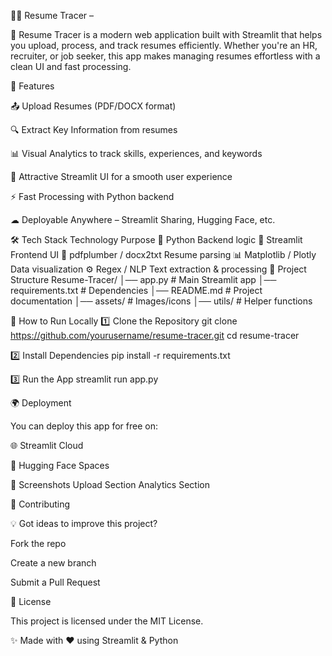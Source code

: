 📄✨ Resume Tracer – 

🚀 Resume Tracer is a modern web application built with Streamlit that helps you upload, process, and track resumes efficiently. Whether you're an HR, recruiter, or job seeker, this app makes managing resumes effortless with a clean UI and fast processing.

🌟 Features

📤 Upload Resumes (PDF/DOCX format)

🔍 Extract Key Information from resumes

📊 Visual Analytics to track skills, experiences, and keywords

🎨 Attractive Streamlit UI for a smooth user experience

⚡ Fast Processing with Python backend

☁ Deployable Anywhere – Streamlit Sharing, Hugging Face, etc.

🛠️ Tech Stack
Technology	Purpose
🐍 Python	Backend logic
🎨 Streamlit	Frontend UI
📄 pdfplumber / docx2txt	Resume parsing
📊 Matplotlib / Plotly	Data visualization
⚙ Regex / NLP	Text extraction & processing
📂 Project Structure
Resume-Tracer/
│── app.py                # Main Streamlit app
│── requirements.txt      # Dependencies
│── README.md             # Project documentation
│── assets/               # Images/icons
│── utils/                # Helper functions

🚀 How to Run Locally
1️⃣ Clone the Repository
git clone https://github.com/yourusername/resume-tracer.git
cd resume-tracer

2️⃣ Install Dependencies
pip install -r requirements.txt

3️⃣ Run the App
streamlit run app.py

🌍 Deployment

You can deploy this app for free on:

🌐 Streamlit Cloud

🤗 Hugging Face Spaces

📸 Screenshots
Upload Section	Analytics Section

	
🤝 Contributing

💡 Got ideas to improve this project?

Fork the repo

Create a new branch

Submit a Pull Request

📜 License

This project is licensed under the MIT License.

✨ Made with ❤️ using Streamlit & Python
